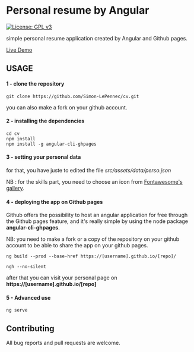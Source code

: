 # Personal resume by Angular
[![License: GPL v3](https://img.shields.io/badge/License-GPLv3-blue.svg)](https://www.gnu.org/licenses/gpl-3.0) 



simple personal resume application created by Angular and Github pages.

 [Live Demo](https://simon-lepennec.github.io/cv)



## USAGE

#### 1 - clone the repository 

```shell
git clone https://github.com/Simon-LePennec/cv.git
```

you can also make a fork on your github account. 

#### 2 - installing the dependencies
```shell
cd cv 
npm install 
npm install -g angular-cli-ghpages
```

#### 3 - setting your personal data

for that, you have juste to edited the file _src/assets/data/perso.json_

NB : for the skills part, you need to choose an icon from [Fontawesome's gallery](https://fontawesome.com/icons?d=gallery).


#### 4 - deploying the app on Github pages 

Github offers the possibility to host an angular application for free through the Github pages feature, and it's really simple by using the node package **angular-cli-ghpages**.

NB: you need to make a fork or a copy of the repository on your github account to be able to share the app on your github pages.


```shell
ng build --prod --base-href https://[username].github.io/[repo]/

ngh --no-silent
```

after that you can visit your personal page on **https://[username].github.io/[repo]**


#### 5 - Advanced use

```shell
ng serve
```

## Contributing

All bug reports and pull requests are welcome. 
